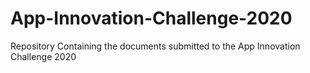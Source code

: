 # App-Innovation-Challenge-2020
Repository Containing the documents submitted to the App Innovation Challenge 2020

